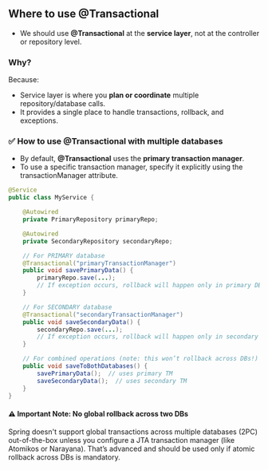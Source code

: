 ## Where to use @Transactional
- We should use **@Transactional** at the **service layer**, not at the controller or repository level.
### Why?
Because:
- Service layer is where you **plan or coordinate** multiple repository/database calls.
- It provides a single place to handle transactions, rollback, and exceptions.
### ✅ How to use @Transactional with multiple databases
- By default, **@Transactional** uses the **primary transaction manager**.
- To use a specific transaction manager, specify it explicitly using the transactionManager attribute.
```java
@Service
public class MyService {

    @Autowired
    private PrimaryRepository primaryRepo;

    @Autowired
    private SecondaryRepository secondaryRepo;

    // For PRIMARY database
    @Transactional("primaryTransactionManager")
    public void savePrimaryData() {
        primaryRepo.save(...);
        // If exception occurs, rollback will happen only in primary DB
    }

    // For SECONDARY database
    @Transactional("secondaryTransactionManager")
    public void saveSecondaryData() {
        secondaryRepo.save(...);
        // If exception occurs, rollback will happen only in secondary DB
    }

    // For combined operations (note: this won’t rollback across DBs!)
    public void saveToBothDatabases() {
        savePrimaryData();  // uses primary TM
        saveSecondaryData();  // uses secondary TM
    }
}

```
#### ⚠️ Important Note: No global rollback across two DBs
Spring doesn't support global transactions across multiple databases (2PC) out-of-the-box unless you configure a JTA transaction manager (like Atomikos or Narayana). That’s advanced and should be used only if atomic rollback across DBs is mandatory.
